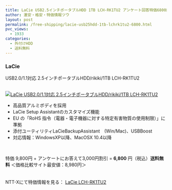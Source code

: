 ```yaml
---
title: LaCie USB2.5インチポータブルHDD 1TB LCH-RK1TU2 アンケート回答特価6800円！送料無料！
author: 激安・格安・特価情報ツウ
layout: post
permalink: /free-shipping/lacie-usb25hdd-1tb-lchrk1tu2-6800.html
pvc_views:
  - 1933
categories:
  - 外付けHDD
  - 送料無料
---
```

### LaCie  
USB2.0/1.1対応 2.5インチポータブルHDD/rikiki/1TB LCH-RK1TU2

<div class="img-bg2 img_L">
  <a href="http://px.a8.net/svt/ejp?a8mat=ZYP6S+8IMA3E+S1Q+BWGDT&#038;a8ejpredirect=http://nttxstore.jp/_II_LI13850108" target="_blank"><br /> <img border="0" alt="LaCie USB2.0/1.1対応 2.5インチポータブルHDD/rikiki/1TB LCH-RK1TU2" src="http://i0.wp.com/image.nttxstore.jp/l2_images/L/LI/LI13850108.jpg?w=120" data-recalc-dims="1" /></a>
</div>

<!--more-->

  * 高品質アルミボディを採用
  * LaCie Setup Assistantのカスタマイズ機能
  * EU の「RoHS 指令（電器・電子機器に対する特定有害物質の使用制限）」に準拠
  * 添付ユーティリティLaCieBackupAssistant　(Win/Mac)、USBBoost
  * 対応情報：WindowsXP以降、MacOSX 10.4以降

<br clear="all" />

特価 9,800円 + アンケートにお答えて3,000円割引 = <span class="tokka-price"><strong>6,800</strong></span> 円（税込）**送料無料** ＜価格比較サイト最安値：8,980円＞

　  
NTT-Xにて特価情報を見る： <span class="fs150p"><a href="http://px.a8.net/svt/ejp?a8mat=ZYP6S+8IMA3E+S1Q+BWGDT&#038;a8ejpredirect=http://nttxstore.jp/_II_LI13850108" target="_blank">LaCie LCH-RK1TU2</a></span>